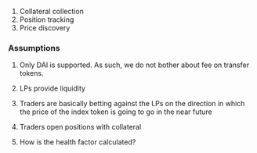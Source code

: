 1. Collateral collection
2. Position tracking
3. Price discovery

### Assumptions

1. Only DAI is supported. As such, we do not bother about fee on transfer tokens.

1. LPs provide liquidity
1. Traders are basically betting against the LPs on the direction in which the price of the index token is going to go in the near future
1. Traders open positions with collateral
1. How is the health factor calculated?
